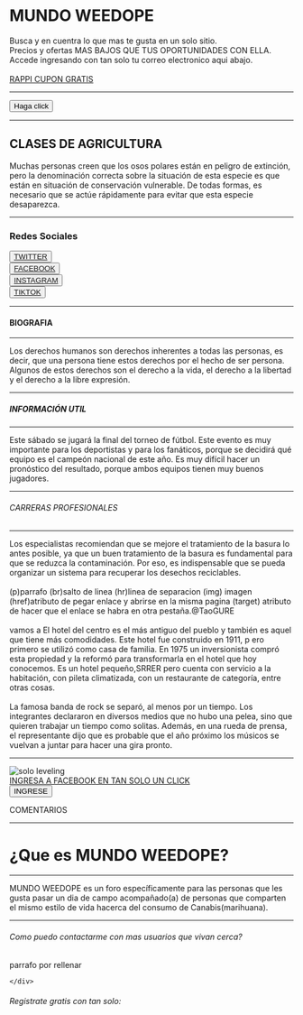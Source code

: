 <!DOCTYPE html>
<html lang="en">
<head>
    <meta charset="UTF-8">
    <meta http-equip="X-UA-Compatible" content="IE=edge">
    <meta name="wiewport" content="width=device-width, initial-scale=1.0">
    <title>YAKEDA</title>
    <link rel="stylesheet" href="estilos.css">
</head>
<body> 
    <div class="primerdiv">
        <h1> MUNDO WEEDOPE </h1>
          Busca y en cuentra lo que mas te gusta en un solo sitio.<br>
          Precios y ofertas MAS BAJOS  QUE TUS OPORTUNIDADES CON ELLA.<br>
          Accede ingresando con tan solo tu correo electronico aqui abajo.
    </div>
          <a href="https://merchants.rappi.com/es-pe" "target="_blank"><br>
          RAPPI CUPON GRATIS</a><br>
<hr>
    <div>
       <button>Haga click</button>
    </div>
<hr>
          <h2> CLASES DE AGRICULTURA </h2>
    <div class="divxx">   
          Muchas personas creen que los osos polares están en peligro de extinción, pero la denominación correcta sobre la situación de esta especie es que están en situación de conservación vulnerable. De todas formas, es necesario que se actúe rápidamente para evitar que esta especie desaparezca.
    </div>
<hr>
        <h3>Redes Sociales</h3>
        <button><a href="https://twitter.com/?lang=es" target="_blank">TWITTER</a></button><br>
        <button><a href="https://m.facebook.com/login/?locale=es_ES&refsrc=deprecated" target="_blank">FACEBOOK</a></button><br>
        <button><a href="https://www.instagram.com/" target="_blank">INSTAGRAM</a></button><br>
        <button><a href="https://www.tiktok.com/es/" target="_blank">TIKTOK</a></button><br>
<hr>
    <h4> BIOGRAFIA </h4>
<hr>
    <div>   
     <p>Los derechos humanos son derechos inherentes a todas las personas, es decir, que una persona tiene estos derechos por el hecho de ser persona. Algunos de estos derechos son el derecho a la vida, el derecho a la libertad y el derecho a la libre expresión.</p>
    </div>
<hr>
     <h5> INFORMACIÓN UTIL </h5>
<hr>
    <div>
    <p>Este sábado se jugará la final del torneo de fútbol. Este evento es muy importante para los deportistas y para los fanáticos, porque se decidirá qué equipo es el campeón nacional de este año. Es muy difícil hacer un pronóstico del resultado, porque ambos equipos tienen muy buenos jugadores.</p>
    </div>
<hr>
    <h6> CARRERAS PROFESIONALES </h6>
<hr>
    <dev>
    <p>Los especialistas recomiendan que se mejore el tratamiento de la basura lo antes posible, ya que un buen tratamiento de la basura es fundamental para que se reduzca la contaminación. Por eso, es indispensable que se pueda organizar un sistema para recuperar los desechos reciclables.<br>
    <br>
    (p)parrafo (br)salto de linea (hr)linea de separacion (img) imagen (href)atributo de pegar enlace y abrirse en la misma pagina (target) atributo de hacer que el enlace se habra en otra pestaña.@TaoGURE<br>
    <br>
    vamos a El hotel del centro es el más antiguo del pueblo y también es aquel que tiene más comodidades. Este hotel fue construido en 1911, p ero primero se utilizó como casa de familia. En 1975 un inversionista compró esta propiedad y la reformó para transformarla en el hotel que hoy conocemos. Es un hotel pequeño,SRRER pero cuenta con servicio a la habitación, con pileta climatizada, con un restaurante de categoría, entre otras cosas.<br>
    <br>
     La famosa banda de rock se separó, al menos por un tiempo. Los integrantes declararon en diversos medios que no hubo una pelea, sino que quieren trabajar un tiempo como solitas. Además, en una rueda de prensa, el representante dijo que es probable que el año próximo los músicos se vuelvan a juntar para hacer una gira pronto.</p>
<hr> 
    <img src="https://www.google.com/imgres?imgurl=https%3A%2F%2Fm.media-amazon.com%2Fimages%2FI%2F81OYRZEQG7L._AC_UF1000%2C1000_QL80_.jpg&tbnid=kHKYnyaW7FDDKM&vet=1&imgrefurl=https%3A%2F%2Fwww.amazon.es%2FSolo-Leveling-Vol-comic-Comic%2Fdp%2FB0CCNFZQ1L&docid=Squ4szgTweEK6M&w=697&h=1000&itg=1&source=sh%2Fx%2Fim%2Fm4%2F6&kgs=72c7498ea5e8cd27imgrc=OL0qZGwqtUrKuM&imgdii=kHKYnyaW7FDDKM" alt="solo leveling">
    <link> 
    <a href="https://m.facebook.com/login/?locale=es_ES&refsrc=deprecated" target="_blank"><br>INGRESA A FACEBOOK EN TAN SOLO UN CLICK</a> 
    <br>
              <button>INGRESE</button>
     <p> COMENTARIOS </p>
</body>
<hr>
<body>
 <h1>¿Que es MUNDO WEEDOPE?</h1>
<hr>
    <div>
 <p>MUNDO WEEDOPE es un foro específicamente para las personas que les gusta pasar un dia de campo acompañado(a) de personas que comparten el mismo estilo de vida hacerca del consumo de Canabis(marihuana).</p>
    </div>
<hr>
 <h6>Como puedo contactarme con mas usuarios que vivan cerca?</h6>
    <div>
 <p>parrafo por rellenar</p>
    </div>
    <div class="padre">





    
    </div>
 <h6>Registrate gratis con tan solo:</h6>
</body>
</html>
